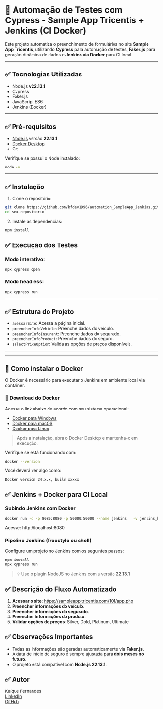 # 🚗 Automação de Testes com Cypress - Sample App Tricentis + Jenkins (CI Docker)

Este projeto automatiza o preenchimento de formulários no site **Sample App Tricentis**, utilizando **Cypress** para automação de testes, **Faker.js** para geração dinâmica de dados e **Jenkins via Docker** para CI local.

---

## ✅ Tecnologias Utilizadas

- Node.js **v22.13.1**
- Cypress
- Faker.js
- JavaScript ES6
- Jenkins (Docker)

---

## ✅ Pré-requisitos

- [Node.js](https://nodejs.org/) versão **22.13.1**
- [Docker Desktop](https://www.docker.com/products/docker-desktop)
- Git

Verifique se possui o Node instalado:

```bash
node -v
```

---

## ✅ Instalação

1. Clone o repositório:

```bash
git clone https://github.com/kfdev1996/automation_SampleApp_Jenkins.git
cd seu-repositorio
```

2. Instale as dependências:

```bash
npm install
```

## ✅ Execução dos Testes

### Modo interativo:

```bash
npx cypress open
```

### Modo headless:

```bash
npx cypress run
```

---

## ✅ Estrutura do Projeto

- `acessarSite`: Acessa a página inicial.
- `preencherInfoVehicle`: Preenche dados do veículo.
- `preencherInfoInsurant`: Preenche dados do segurado.
- `preencherInfoProduct`: Preenche dados do seguro.
- `selectPriceOption`: Valida as opções de preços disponíveis.

---

---

## 🐳 Como instalar o Docker

O Docker é necessário para executar o Jenkins em ambiente local via container.

### 🔗 Download do Docker

Acesse o link abaixo de acordo com seu sistema operacional:

- [Docker para Windows](https://desktop.docker.com/win/stable/Docker%20Desktop%20Installer.exe)
- [Docker para macOS](https://www.docker.com/products/docker-desktop)
- [Docker para Linux](https://docs.docker.com/engine/install/)

> Após a instalação, abra o Docker Desktop e mantenha-o em execução.

Verifique se está funcionando com:

```bash
docker --version
```

Você deverá ver algo como:

```
Docker version 24.x.x, build xxxxx
```

## ✅ Jenkins + Docker para CI Local

### Subindo Jenkins com Docker

```bash
docker run -d -p 8080:8080 -p 50000:50000 --name jenkins   -v jenkins_home:/var/jenkins_home   jenkins/jenkins:lts
```

Acesse: http://localhost:8080

### Pipeline Jenkins (freestyle ou shell)

Configure um projeto no Jenkins com os seguintes passos:

```bash
npm install
npx cypress run
```

> 💡 Use o plugin NodeJS no Jenkins com a versão **22.13.1**

## ✅ Descrição do Fluxo Automatizado

1. **Acessar o site**: https://sampleapp.tricentis.com/101/app.php
2. **Preencher informações do veículo**.
3. **Preencher informações do segurado**.
4. **Preencher informações do produto**.
5. **Validar opções de preços**: Silver, Gold, Platinum, Ultimate

## ✅ Observações Importantes

- Todas as informações são geradas automaticamente via **Faker.js**.
- A data de início do seguro é sempre ajustada para **dois meses no futuro**.
- O projeto está compatível com **Node.js 22.13.1**.


## ✅ Autor

Kaíque Fernandes  
[LinkedIn](https://www.linkedin.com/in/kaiquefernandess)  
[GitHub](https://github.com/kfdev1996)

